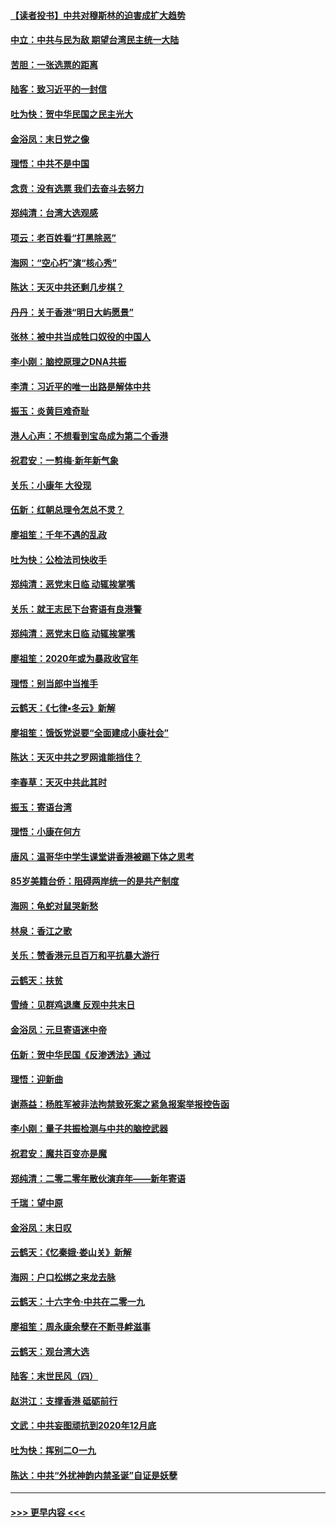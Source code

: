 #### [【读者投书】中共对穆斯林的迫害成扩大趋势](../pages/nsc993/n11791371.md?t=01140911) 
#### [中立：中共与民为敌 期望台湾民主统一大陆](../pages/nsc993/n11790392.md?t=01140911) 
#### [苦胆：一张选票的距离](../pages/nsc993/n11788914.md?t=01140911) 
#### [陆客：致习近平的一封信](../pages/nsc993/n11788867.md?t=01140911) 
#### [吐为快：贺中华民国之民主光大](../pages/nsc993/n11788618.md?t=01140911) 
#### [金浴凤：末日党之像](../pages/nsc993/n11787475.md?t=01140911) 
#### [理悟：中共不是中国](../pages/nsc993/n11787463.md?t=01140911) 
#### [念贲：没有选票  我们去奋斗去努力](../pages/nsc993/n11787398.md?t=01140911) 
#### [郑纯清：台湾大选观感](../pages/nsc993/n11786210.md?t=01140911) 
#### [项云：老百姓看“打黑除恶”](../pages/nsc993/n11785398.md?t=01140911) 
#### [海网：“空心朽”演“核心秀”](../pages/nsc993/n11783874.md?t=01140911) 
#### [陈达：天灭中共还剩几步棋？](../pages/nsc993/n11783719.md?t=01140911) 
#### [丹丹：关于香港“明日大屿愿景”](../pages/nsc993/n11783273.md?t=01140911) 
#### [张林：被中共当成牲口奴役的中国人](../pages/nsc993/n11782397.md?t=01140911) 
#### [李小刚：脑控原理之DNA共振](../pages/nsc993/n11780962.md?t=01140911) 
#### [李清：习近平的唯一出路是解体中共](../pages/nsc993/n11780866.md?t=01140911) 
#### [振玉：炎黄巨难奇耻](../pages/nsc993/n11779632.md?t=01140911) 
#### [港人心声：不想看到宝岛成为第二个香港](../pages/nsc993/n11778817.md?t=01140911) 
#### [祝君安：一剪梅‧新年新气象](../pages/nsc993/n11776340.md?t=01140911) 
#### [关乐：小康年 大役现](../pages/nsc993/n11774213.md?t=01140911) 
#### [伍新：红朝总理令怎总不灵？](../pages/nsc993/n11770813.md?t=01140911) 
#### [廖祖笙：千年不遇的乱政](../pages/nsc993/n11770373.md?t=01140911) 
#### [吐为快：公检法司快收手](../pages/nsc993/n11770359.md?t=01140911) 
#### [郑纯清：恶党末日临 动辄挨掌嘴](../pages/nsc993/n11769912.md?t=01140911) 
#### [关乐：就王志民下台寄语有良港警](../pages/nsc993/n11769903.md?t=01140911) 
#### [郑纯清：恶党末日临 动辄挨掌嘴](../pages/nsc993/n11769356.md?t=01140911) 
#### [廖祖笙：2020年或为暴政收官年](../pages/nsc993/n11768216.md?t=01140911) 
#### [理悟：别当郎中当推手](../pages/nsc993/n11768243.md?t=01140911) 
#### [云鹤天：《七律▪冬云》新解](../pages/nsc993/n11768204.md?t=01140911) 
#### [廖祖笙：饿饭党说要“全面建成小康社会”](../pages/nsc993/n11767482.md?t=01140911) 
#### [陈达：天灭中共之罗网谁能挡住？](../pages/nsc993/n11767465.md?t=01140911) 
#### [李春草：天灭中共此其时](../pages/nsc993/n11767452.md?t=01140911) 
#### [振玉：寄语台湾](../pages/nsc993/n11767432.md?t=01140911) 
#### [理悟：小康在何方](../pages/nsc993/n11767394.md?t=01140911) 
#### [唐风：温哥华中学生课堂讲香港被踢下体之思考](../pages/nsc993/n11766848.md?t=01140911) 
#### [85岁美籍台侨：阻碍两岸统一的是共产制度](../pages/nsc993/n11765043.md?t=01140911) 
#### [海网：龟蛇对鼠哭新愁](../pages/nsc993/n11764895.md?t=01140911) 
#### [林泉：香江之歌](../pages/nsc993/n11764415.md?t=01140911) 
#### [关乐：赞香港元旦百万和平抗暴大游行](../pages/nsc993/n11764382.md?t=01140911) 
#### [云鹤天：扶贫](../pages/nsc993/n11764245.md?t=01140911) 
#### [雪绮：见群鸡退鹰  反观中共末日](../pages/nsc993/n11762112.md?t=01140911) 
#### [金浴凤：元旦寄语迷中帝](../pages/nsc993/n11761788.md?t=01140911) 
#### [伍新：贺中华民国《反渗透法》通过](../pages/nsc993/n11761994.md?t=01140911) 
#### [理悟：迎新曲](../pages/nsc993/n11761152.md?t=01140911) 
#### [谢燕益：杨胜军被非法拘禁致死案之紧急报案举报控告函](../pages/nsc993/n11756134.md?t=01140911) 
#### [李小刚：量子共振检测与中共的脑控武器](../pages/nsc993/n11754518.md?t=01140911) 
#### [祝君安：魔共百变亦是魔](../pages/nsc993/n11754469.md?t=01140911) 
#### [郑纯清：二零二零年散伙演弃年——新年寄语](../pages/nsc993/n11754195.md?t=01140911) 
#### [千瑞：望中原](../pages/nsc993/n11754159.md?t=01140911) 
#### [金浴凤：末日叹](../pages/nsc993/n11752359.md?t=01140911) 
#### [云鹤天：《忆秦娥‧娄山关》新解](../pages/nsc993/n11752348.md?t=01140911) 
#### [海网：户口松绑之来龙去脉](../pages/nsc993/n11752328.md?t=01140911) 
#### [云鹤天：十六字令‧中共在二零一九](../pages/nsc993/n11752305.md?t=01140911) 
#### [廖祖笙：周永康余孽在不断寻衅滋事](../pages/nsc993/n11751013.md?t=01140911) 
#### [云鹤天：观台湾大选](../pages/nsc993/n11751007.md?t=01140911) 
#### [陆客：末世民风（四）](../pages/nsc993/n11749203.md?t=01140911) 
#### [赵洪江：支撑香港 砥砺前行](../pages/nsc993/n11748482.md?t=01140911) 
#### [文武：中共妄图顽抗到2020年12月底](../pages/nsc993/n11748446.md?t=01140911) 
#### [吐为快：挥别二O一九](../pages/nsc993/n11748411.md?t=01140911) 
#### [陈达：中共“外扰神韵内禁圣诞”自证是妖孽](../pages/nsc993/n11748226.md?t=01140911) 

----
#### [ >>> 更早内容 <<< ](../indexes/nsc993-earlier.md)
